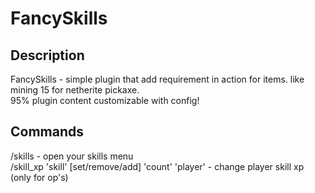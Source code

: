 # FancySkills
## Description
FancySkills - simple plugin that add requirement in action for items. like mining 15 for netherite pickaxe.<br>
95% plugin content customizable with config!
## Commands
/skills - open your skills menu <br>
/skill_xp 'skill' [set/remove/add] 'count' 'player' - change player skill xp (only for op's)

